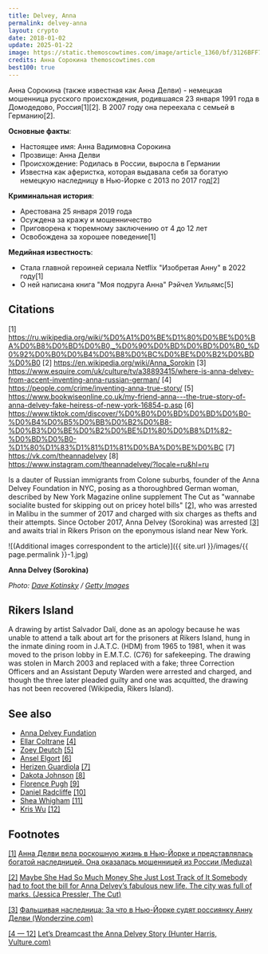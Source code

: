 ```yaml
---
title: Delvey, Anna
permalink: delvey-anna
layout: crypto
date: 2018-01-02
update: 2025-01-22
image: https://static.themoscowtimes.com/image/article_1360/bf/3126BFF7-ABB0-4477-95F4-96C60EC6E82F.jpeg
credits: Анна Сорокина themoscowtimes.com
best100: true
---
```


Анна Сорокина (также известная как Анна Делви) - немецкая мошенница русского происхождения, родившаяся 23 января 1991 года в Домодедово, Россия[1][2]. В 2007 году она переехала с семьей в Германию[2].

**Основные факты**:
- Настоящее имя: Анна Вадимовна Сорокина
- Прозвище: Анна Делви
- Происхождение: Родилась в России, выросла в Германии
- Известна как аферистка, которая выдавала себя за богатую немецкую наследницу в Нью-Йорке с 2013 по 2017 год[2]

**Криминальная история**:
- Арестована 25 января 2019 года
- Осуждена за кражу и мошенничество
- Приговорена к тюремному заключению от 4 до 12 лет
- Освобождена за хорошее поведение[1]

**Медийная известность**:
- Стала главной героиней сериала Netflix "Изобретая Анну" в 2022 году[1]
- О ней написана книга "Моя подруга Анна" Рэйчел Уильямс[5]

## Citations

[1] https://ru.wikipedia.org/wiki/%D0%A1%D0%BE%D1%80%D0%BE%D0%BA%D0%B8%D0%BD%D0%B0,_%D0%90%D0%BD%D0%BD%D0%B0_%D0%92%D0%B0%D0%B4%D0%B8%D0%BC%D0%BE%D0%B2%D0%BD%D0%B0
[2] https://en.wikipedia.org/wiki/Anna_Sorokin
[3] https://www.esquire.com/uk/culture/tv/a38893415/where-is-anna-delvey-from-accent-inventing-anna-russian-german/
[4] https://people.com/crime/inventing-anna-true-story/
[5] https://www.bookwiseonline.co.uk/my-friend-anna---the-true-story-of-anna-delvey-fake-heiress-of-new-york-16854-p.asp
[6] https://www.tiktok.com/discover/%D0%B0%D0%BD%D0%BD%D0%B0-%D0%B4%D0%B5%D0%BB%D0%B2%D0%B8-%D0%B3%D0%BE%D0%B2%D0%BE%D1%80%D0%B8%D1%82-%D0%BD%D0%B0-%D1%80%D1%83%D1%81%D1%81%D0%BA%D0%BE%D0%BC
[7] https://vk.com/theannadelvey
[8] https://www.instagram.com/theannadelvey/?locale=ru&hl=ru

Is a dauter of Russian immigrants from Colone suburbs, founder of the Anna Delvey Foundation in NYC, posing as a thoroughbred German woman, described by New York Magazine online supplement The Cut as "wannabe socialite busted for skipping out on pricey hotel bills" <span id="a2">[\[2\]](#f2)</span>, who was arrested in Malibu in the summer of 2017 and charged with six charges as thefts and their attempts. Since October 2017, Anna Delvey (Sorokina) was arrested <span id="a3">[\[3\]](#f3)</span> and awaits trial in Rikers Prison on the eponymous island near New York.

![(Additional images correspondent to the article)]({{ site.url }}/images/{{ page.permalink }}-1.jpg)

**Anna Delvey (Sorokina)**

*Photo: [Dave Kotinsky](https://www.thecut.com/2018/06/anna-delvey-posts-instagram-from-rikers-island.html?fbclid=IwAR18oiZrMU2C_KKYY96IrvJZ6CFw5_xyBSaYlWaSkZfvUVLtJ7DZu6YMJQM) / [Getty Images](https://www.thecut.com/2018/06/anna-delvey-posts-instagram-from-rikers-island.html?fbclid=IwAR18oiZrMU2C_KKYY96IrvJZ6CFw5_xyBSaYlWaSkZfvUVLtJ7DZu6YMJQM)*


## Rikers Island

A drawing by artist Salvador Dalí, done as an apology because he was unable to attend a talk about art for the prisoners at Rikers Island, hung in the inmate dining room in J.A.T.C. (HDM) from 1965 to 1981, when it was moved to the prison lobby in E.M.T.C. (C76) for safekeeping. The drawing was stolen in March 2003 and replaced with a fake; three Correction Officers and an Assistant Deputy Warden were arrested and charged, and though the three later pleaded guilty and one was acquitted, the drawing has not been recovered (Wikipedia, Rikers Island).

## See also

+ [Anna Delvey Fundation](anna-delvey-fundation)
+ [Ellar Coltrane](coltrane-ellar) <span id="a4">[\[4\]](#f4)</span>
+ [Zoey Deutch](deutch-zoey) <span id="a4">[\[5\]](#f4)</span>
+ [Ansel Elgort](elgort-ansel) <span id="a4">[\[6\]](#f4)</span>
+ [Herizen Guardiola](guardiola-herizen) <span id="a4">[\[7\]](#f4)</span>
+ [Dakota Johnson](johnson-dakota) <span id="a4">[\[8\]](#f4)</span>
+ [Florence Pugh](pugh-florence) <span id="a4">[\[9\]](#f4)</span>
+ [Daniel Radcliffe](radcliffe-daniel) <span id="a4">[\[10\]](#f4)</span>
+ [Shea Whigham](whigham-shea) <span id="a4">[\[11\]](#f4)</span>
+ [Kris Wu](wu-kris) <span id="a4">[\[12\]](#f4)</span>

## Footnotes

[[1]](#a1) <span id="f1"></span> [Анна Делви вела роскошную жизнь в Нью-Йорке и представлялась богатой наследницей. Она оказалась мошенницей из России (Meduza)](https://meduza.io/feature/2018/06/03/anna-delvi-vela-roskoshnuyu-zhizn-v-nyu-yorke-sredi-znamenitostey-i-predstavlyalas-bogatoy-naslednitsey-ona-okazalas-moshennitsey-iz-rossii)

[[2]](#a2) <span id="f2"></span> [Maybe She Had So Much Money She Just Lost Track of It Somebody had to foot the bill for Anna Delvey’s fabulous new life. The city was full of marks. (Jessica Pressler, The Cut)](https://www.thecut.com/2018/05/how-anna-delvey-tricked-new-york.html)

[[3]](#a3) <span id="f3"></span> [Фальшивая наследница:
За что в Нью-Йорке судят россиянку Анну Делви (Wonderzine.com)](https://www.wonderzine.com/wonderzine/life/life/242349-anna-delvey)

[[4 — 12]](#a4) <span id="f4"></span> [Let’s Dreamcast the Anna Delvey Story (Hunter Harris, Vulture.com)](http://www.vulture.com/2018/05/anna-delvey-scammer-movie-dream-cast.html)
